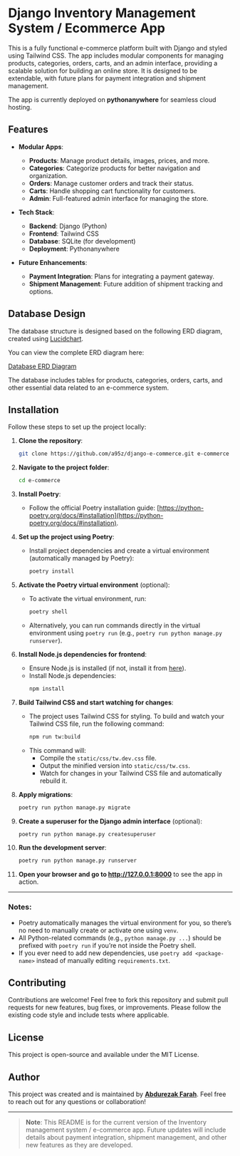 # Django Inventory Management System / Ecommerce App

This is a fully functional e-commerce platform built with Django and styled using Tailwind CSS. The app includes modular components for managing products, categories, orders, carts, and an admin interface, providing a scalable solution for building an online store. It is designed to be extendable, with future plans for payment integration and shipment management.

The app is currently deployed on **pythonanywhere** for seamless cloud hosting.

## Features

- **Modular Apps**:

    - **Products**: Manage product details, images, prices, and more.
    - **Categories**: Categorize products for better navigation and organization.
    - **Orders**: Manage customer orders and track their status.
    - **Carts**: Handle shopping cart functionality for customers.
    - **Admin**: Full-featured admin interface for managing the store.

- **Tech Stack**:

    - **Backend**: Django (Python)
    - **Frontend**: Tailwind CSS
    - **Database**: SQLite (for development)
    - **Deployment**: Pythonanywhere

- **Future Enhancements**:
    - **Payment Integration**: Plans for integrating a payment gateway.
    - **Shipment Management**: Future addition of shipment tracking and options.

## Database Design

The database structure is designed based on the following ERD diagram, created using [Lucidchart](https://lucid.app/).

You can view the complete ERD diagram here:

[Database ERD Diagram](https://lucid.app/lucidchart/68b25839-5e43-4ad5-993b-d8ec15ee32d3/edit?viewport_loc=-2875%2C-1769%2C6400%2C2894%2C0_0&invitationId=inv_484d742a-fcf5-44ac-98d0-d4b22f67d848)

The database includes tables for products, categories, orders, carts, and other essential data related to an e-commerce system.

## Installation

Follow these steps to set up the project locally:

1. **Clone the repository**:
    ```bash
    git clone https://github.com/a95z/django-e-commerce.git e-commerce
    ```

2. **Navigate to the project folder**:
    ```bash
    cd e-commerce
    ```

3. **Install Poetry**:
    - Follow the official Poetry installation guide: [https://python-poetry.org/docs/#installation](https://python-poetry.org/docs/#installation).

4. **Set up the project using Poetry**:
    - Install project dependencies and create a virtual environment (automatically managed by Poetry):
      ```bash
      poetry install
      ```

5. **Activate the Poetry virtual environment** (optional):
    - To activate the virtual environment, run:
      ```bash
      poetry shell
      ```
    - Alternatively, you can run commands directly in the virtual environment using `poetry run` (e.g., `poetry run python manage.py runserver`).

6. **Install Node.js dependencies for frontend**:
    - Ensure Node.js is installed (if not, install it from [here](https://nodejs.org/en)).
    - Install Node.js dependencies:
      ```bash
      npm install
      ```

7. **Build Tailwind CSS and start watching for changes**:
    - The project uses Tailwind CSS for styling. To build and watch your Tailwind CSS file, run the following command:
      ```bash
      npm run tw:build
      ```
    - This command will:
        - Compile the `static/css/tw.dev.css` file.
        - Output the minified version into `static/css/tw.css`.
        - Watch for changes in your Tailwind CSS file and automatically rebuild it.

8. **Apply migrations**:
    ```bash
    poetry run python manage.py migrate
    ```

9. **Create a superuser for the Django admin interface** (optional):
    ```bash
    poetry run python manage.py createsuperuser
    ```

10. **Run the development server**:
    ```bash
    poetry run python manage.py runserver
    ```

11. **Open your browser and go to http://127.0.0.1:8000** to see the app in action.

---

### Notes:
- Poetry automatically manages the virtual environment for you, so there’s no need to manually create or activate one using `venv`.
- All Python-related commands (e.g., `python manage.py ...`) should be prefixed with `poetry run` if you’re not inside the Poetry shell.
- If you ever need to add new dependencies, use `poetry add <package-name>` instead of manually editing `requirements.txt`.

## Contributing

Contributions are welcome! Feel free to fork this repository and submit pull requests for new features, bug fixes, or improvements. Please follow the existing code style and include tests where applicable.

## License

This project is open-source and available under the MIT License.

## Author

This project was created and is maintained by **[Abdurezak Farah](https://www.twitter.com/abdurezakfarah)**. Feel free to reach out for any questions or collaboration!

---

> **Note**: This README is for the current version of the Inventory management system / e-commerce app. Future updates will include details about payment integration, shipment management, and other new features as they are developed.

